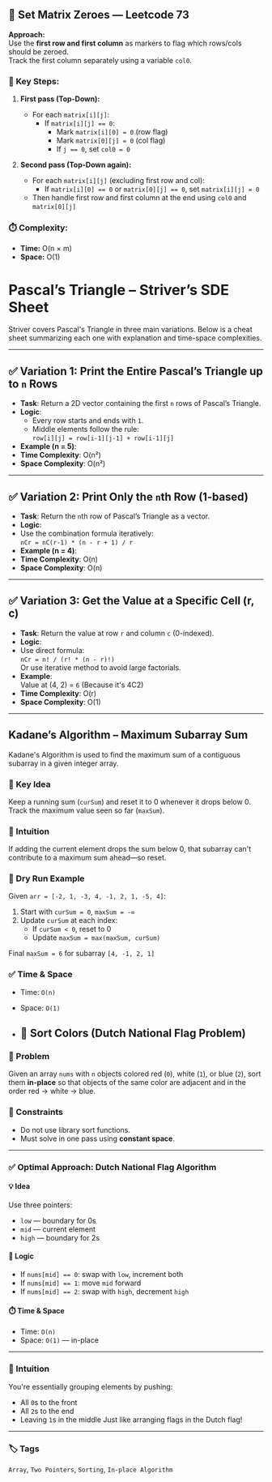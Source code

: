 ## 🔁 Set Matrix Zeroes — Leetcode 73

**Approach:**  
Use the **first row and first column** as markers to flag which rows/cols should be zeroed.  
Track the first column separately using a variable `col0`.

### 🧠 Key Steps:
1. **First pass (Top-Down):**
   - For each `matrix[i][j]`:
     - If `matrix[i][j] == 0`:
       - Mark `matrix[i][0] = 0` (row flag)
       - Mark `matrix[0][j] = 0` (col flag)
       - If `j == 0`, set `col0 = 0`

2. **Second pass (Top-Down again):**
   - For each `matrix[i][j]` (excluding first row and col):
     - If `matrix[i][0] == 0` or `matrix[0][j] == 0`, set `matrix[i][j] = 0`
   - Then handle first row and first column at the end using `col0` and `matrix[0][j]`

### ⏱️ Complexity:
- **Time:** O(n × m)
- **Space:** O(1)


# Pascal’s Triangle – Striver’s SDE Sheet

Striver covers Pascal's Triangle in three main variations. Below is a cheat sheet summarizing each one with explanation and time-space complexities.

---

## ✅ Variation 1: Print the Entire Pascal’s Triangle up to `n` Rows

- **Task**: Return a 2D vector containing the first `n` rows of Pascal’s Triangle.
- **Logic**:  
  - Every row starts and ends with `1`.
  - Middle elements follow the rule:  
    `row[i][j] = row[i-1][j-1] + row[i-1][j]`
- **Example (n = 5)**:
- **Time Complexity**: O(n²)  
- **Space Complexity**: O(n²)

---

## ✅ Variation 2: Print Only the `n`th Row (1-based)

- **Task**: Return the `n`th row of Pascal’s Triangle as a vector.
- **Logic**:  
- Use the combination formula iteratively:  
  `nCr = nC(r-1) * (n - r + 1) / r`
- **Example (n = 4)**:
- **Time Complexity**: O(n)  
- **Space Complexity**: O(n)

---

## ✅ Variation 3: Get the Value at a Specific Cell (r, c)

- **Task**: Return the value at row `r` and column `c` (0-indexed).
- **Logic**:  
- Use direct formula:  
  `nCr = n! / (r! * (n - r)!)`  
  Or use iterative method to avoid large factorials.
- **Example**:  
Value at (4, 2) = `6` (Because it's 4C2)
- **Time Complexity**: O(r)  
- **Space Complexity**: O(1)

---
## Kadane’s Algorithm – Maximum Subarray Sum

Kadane's Algorithm is used to find the maximum sum of a contiguous subarray in a given integer array.

### 🔸 Key Idea
Keep a running sum (`curSum`) and reset it to 0 whenever it drops below 0. Track the maximum value seen so far (`maxSum`).

### 🧠 Intuition
If adding the current element drops the sum below 0, that subarray can't contribute to a maximum sum ahead—so reset.

### 📘 Dry Run Example
Given `arr = [-2, 1, -3, 4, -1, 2, 1, -5, 4]`:

1. Start with `curSum = 0`, `maxSum = -∞`
2. Update `curSum` at each index:
   - If `curSum < 0`, reset to 0
   - Update `maxSum = max(maxSum, curSum)`

Final `maxSum = 6` for subarray `[4, -1, 2, 1]`

### ✅ Time & Space
- Time: `O(n)`
- Space: `O(1)`

- ## 🎨 Sort Colors (Dutch National Flag Problem)

### 🧩 Problem
Given an array `nums` with `n` objects colored red (`0`), white (`1`), or blue (`2`), sort them **in-place** so that objects of the same color are adjacent and in the order red → white → blue.

### 🔧 Constraints
- Do not use library sort functions.
- Must solve in one pass using **constant space**.

---

### ✅ Optimal Approach: Dutch National Flag Algorithm

#### 💡 Idea
Use three pointers:
- `low` — boundary for 0s
- `mid` — current element
- `high` — boundary for 2s

#### 🔁 Logic
- If `nums[mid] == 0`: swap with `low`, increment both
- If `nums[mid] == 1`: move `mid` forward
- If `nums[mid] == 2`: swap with `high`, decrement `high`

#### ⏱️ Time & Space
- Time: `O(n)`
- Space: `O(1)` — in-place

---

### 🧠 Intuition
You're essentially grouping elements by pushing:
- All `0`s to the front
- All `2`s to the end
- Leaving `1`s in the middle
Just like arranging flags in the Dutch flag!

---

### 🏷️ Tags
`Array`, `Two Pointers`, `Sorting`, `In-place Algorithm`

